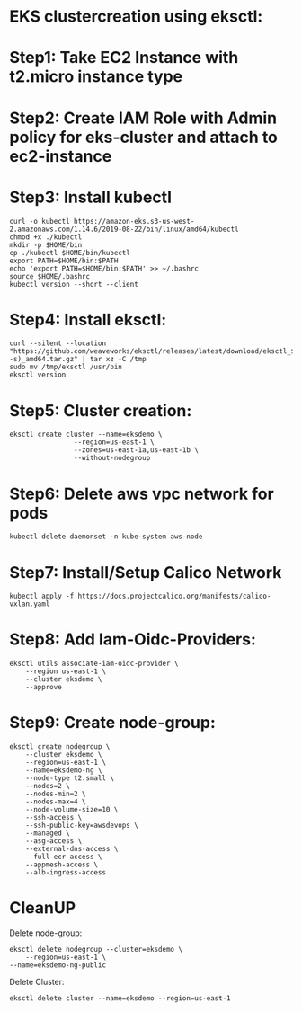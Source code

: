 # EKS clustercreation using eksctl:

# Step1: Take EC2 Instance with t2.micro instance type
# Step2: Create IAM Role with Admin policy for eks-cluster and attach to ec2-instance
# Step3: Install kubectl
	curl -o kubectl https://amazon-eks.s3-us-west-2.amazonaws.com/1.14.6/2019-08-22/bin/linux/amd64/kubectl
	chmod +x ./kubectl
	mkdir -p $HOME/bin
	cp ./kubectl $HOME/bin/kubectl
	export PATH=$HOME/bin:$PATH
	echo 'export PATH=$HOME/bin:$PATH' >> ~/.bashrc
	source $HOME/.bashrc
	kubectl version --short --client

# Step4: Install eksctl:
  	curl --silent --location "https://github.com/weaveworks/eksctl/releases/latest/download/eksctl_$(uname -s)_amd64.tar.gz" | tar xz -C /tmp
  	sudo mv /tmp/eksctl /usr/bin
  	eksctl version

# Step5: Cluster creation:
  	eksctl create cluster --name=eksdemo \
                    --region=us-east-1 \
                    --zones=us-east-1a,us-east-1b \
                    --without-nodegroup 
# Step6: Delete aws vpc network for pods
  	kubectl delete daemonset -n kube-system aws-node

# Step7: Install/Setup Calico Network
  	kubectl apply -f https://docs.projectcalico.org/manifests/calico-vxlan.yaml
					  
# Step8: Add Iam-Oidc-Providers:
  	eksctl utils associate-iam-oidc-provider \
      	--region us-east-1 \
     	--cluster eksdemo \
      	--approve
					  
# Step9: Create node-group:
	eksctl create nodegroup \
		--cluster eksdemo \
		--region=us-east-1 \
		--name=eksdemo-ng \
		--node-type t2.small \
		--nodes=2 \
		--nodes-min=2 \
		--nodes-max=4 \
		--node-volume-size=10 \
		--ssh-access \
		--ssh-public-key=awsdevops \
		--managed \
		--asg-access \
		--external-dns-access \
		--full-ecr-access \
		--appmesh-access \
		--alb-ingress-access	
					   
# CleanUP
Delete node-group:
			   
  	eksctl delete nodegroup --cluster=eksdemo \
        --region=us-east-1 \
	--name=eksdemo-ng-public
Delete Cluster:
				   
  	eksctl delete cluster --name=eksdemo --region=us-east-1					   			   
